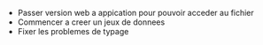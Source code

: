 - Passer version web a appication pour pouvoir acceder au fichier
- Commencer a creer un jeux de donnees
- Fixer les problemes de typage
